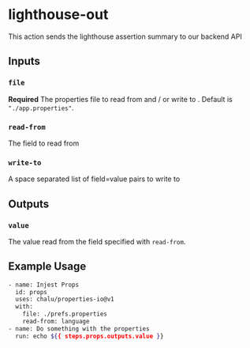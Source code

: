 # lighthouse-out
This action sends the lighthouse assertion summary to our backend API

## Inputs

### `file`

**Required** The properties file to read from and / or write to . Default is `"./app.properties"`.

### `read-from`

The field to read from

### `write-to`

A space separated list of field=value pairs to write to

## Outputs

### `value`
The value read from the field specified with `read-from`.

## Example Usage

```bash
- name: Injest Props
  id: props
  uses: chalu/properties-io@v1
  with:
    file: ./prefs.properties
    read-from: language
- name: Do something with the properties
  run: echo ${{ steps.props.outputs.value }}
```


